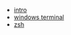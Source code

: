 - [intro](environment/terminal/README.md)
- [windows terminal](environment/terminal/WindowsTerminal.md)
- [zsh](environment/terminal/zsh.md)
